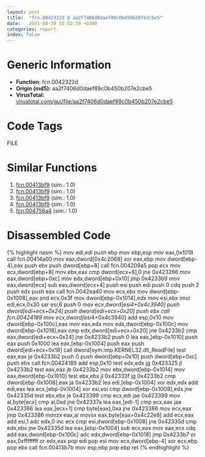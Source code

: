 ```yaml
---
layout: post
title:  "fcn.0042322d @ aa2f7406d0daef89c0b450b207e2cbe5"
date:   2021-08-30 15:52:19 +0300
categories: report
index: false
---
```


# Generic Information
- **Function:** fcn.0042322d
- **Origin (md5):** aa2f7406d0daef89c0b450b207e2cbe5
- **VirusTotal:** [virustotal.com/gui/file/aa2f7406d0daef89c0b450b207e2cbe5][virustotal_ref]

# Code Tags
<span class="tag" id="FILE">FILE</span>


# Similar Functions

1. [fcn.00413bf9][similar_1_ref] (sim.: 1.0)
2. [fcn.00413bf9][similar_2_ref] (sim.: 1.0)
3. [fcn.00413bf9][similar_3_ref] (sim.: 1.0)
4. [fcn.00413bf9][similar_4_ref] (sim.: 1.0)
5. [fcn.004756a4][similar_5_ref] (sim.: 1.0)


# Disassembled Code

{% highlight nasm %}
mov edi,edi
push ebp
mov ebp,esp
mov eax,0x1018
call fcn.00414a00
mov eax,dword[0x4c2068]
xor eax,ebp
mov dword[ebp-4],eax
push ebx
push dword[ebp+8]
call fcn.004209a5
pop ecx
mov ecx,dword[ebp+8]
mov ebx,eax
cmp dword[ecx+8],0
jne 0x423266
mov eax,dword[ebp+0xc]
mov edx,dword[ebp+0x10]
jmp 0x4233b9
mov eax,dword[ecx]
sub eax,dword[ecx+4]
push esi
push edi
push 0
cdq
push 2
push edx
push eax
call fcn.0042ea40
mov ecx,ebx
mov dword[ebp-0x1008],eax
and ecx,0x3f
mov dword[ebp-0x1014],edx
mov esi,ebx
imul edi,ecx,0x30
sar esi,6
push 0
mov ecx,dword[esi*4+0x4c3940]
push dword[edi+ecx+0x24]
push dword[edi+ecx+0x20]
push ebx
call fcn.00424189
mov ecx,dword[esi*4+0x4c3940]
add esp,0x10
mov dword[ebp-0x100c],eax
mov eax,edx
mov edx,dword[ebp-0x100c]
mov dword[ebp-0x1018],eax
cmp edx,dword[edi+ecx+0x20]
jne 0x4233b2
cmp eax,dword[edi+ecx+0x24]
jne 0x4233b2
push 0
lea eax,[ebp-0x1010]
push eax
push 0x1000
lea eax,[ebp-0x1004]
push eax
push dword[edi+ecx+0x18]
call dword[sym.imp.KERNEL32.dll_ReadFile]
test eax,eax
je 0x4233b2
push 0
push dword[ebp+0x10]
push dword[ebp+0xc]
push ebx
call fcn.00424189
add esp,0x10
test edx,edx
jg 0x423325
jl 0x4233b2
test eax,eax
jb 0x4233b2
mov ebx,dword[ebp-0x1014]
mov eax,dword[ebp-0x1010]
test ebx,ebx
jl 0x42333f
jg 0x4233b2
cmp dword[ebp-0x1008],eax
ja 0x4233b2
lea edi,[ebp-0x1004]
xor edx,edx
add edi,eax
lea ecx,[ebp-0x1004]
xor esi,esi
cmp dword[ebp-0x1008],edx
jne 0x42335d
test ebx,ebx
je 0x423399
cmp ecx,edi
jae 0x423399
mov al,byte[ecx]
cmp al,0xd
jne 0x42337a
lea eax,[edi-1]
cmp ecx,eax
jae 0x423386
lea eax,[ecx+1]
cmp byte[eax],0xa
jne 0x423386
mov ecx,eax
jmp 0x423386
movzx eax,al
movsx eax,byte[eax+0x4c22e8]
add ecx,eax
add esi,1
adc edx,0
inc ecx
cmp esi,dword[ebp-0x1008]
jne 0x42335d
cmp edx,ebx
jne 0x42335d
lea eax,[ebp-0x1004]
sub ecx,eax
mov eax,ecx
cdq
add eax,dword[ebp-0x100c]
adc edx,dword[ebp-0x1018]
jmp 0x4233b7
or eax,0xffffffff
or edx,eax
pop edi
pop esi
mov ecx,dword[ebp-4]
xor ecx,ebp
pop ebx
call fcn.00413b7b
mov esp,ebp
pop ebp
ret
{% endhighlight %}


[similar_1_ref]: /report/fcn.00413bf9@1bf3bcaca0e582026c935549bb7d8a33
[similar_2_ref]: /report/fcn.00413bf9@98f990aee8b7259e4a86b84238c1303c
[similar_3_ref]: /report/fcn.00413bf9@bd5810ea8cdeec913ece5ee7baedb8e9
[similar_4_ref]: /report/fcn.00413bf9@8fe319558c6f221efde51f3acc33b19c
[similar_5_ref]: /report/fcn.004756a4@f47bfed80cd39ec1aff63db618c8814f
[virustotal_ref]: https://www.virustotal.com/gui/file/aa2f7406d0daef89c0b450b207e2cbe5